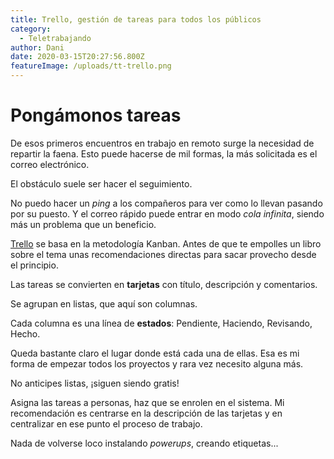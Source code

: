 ```yaml
---
title: Trello, gestión de tareas para todos los públicos
category:
  - Teletrabajando
author: Dani
date: 2020-03-15T20:27:56.800Z
featureImage: /uploads/tt-trello.png
---
```


# Pongámonos tareas

De esos primeros encuentros en trabajo en remoto surge la necesidad de repartir la faena. Esto puede hacerse de mil formas, la más solicitada es el correo electrónico.

El obstáculo suele ser hacer el seguimiento.

No puedo hacer un *ping* a los compañeros para ver como lo llevan pasando por su puesto. Y el correo rápido puede entrar en modo *cola infinita*, siendo más un problema que un beneficio.


[Trello](https://trello.com/) se basa en la metodología Kanban. Antes de que te empolles un libro sobre el tema unas recomendaciones directas para sacar provecho desde el principio.

Las tareas se convierten en **tarjetas** con título, descripción y comentarios.

Se agrupan en listas, que aquí son columnas.

Cada columna es una línea de **estados**: Pendiente, Haciendo, Revisando, Hecho.

Queda bastante claro el lugar donde está cada una de ellas. Esa es mi forma de empezar todos los proyectos y rara vez necesito alguna más.

No anticipes listas, ¡siguen siendo gratis!



Asigna las tareas a personas, haz que se enrolen en el sistema. Mi recomendación es centrarse en la descripción de las tarjetas y en centralizar en ese punto el proceso de trabajo.

Nada de volverse loco instalando *powerups*, creando etiquetas...
